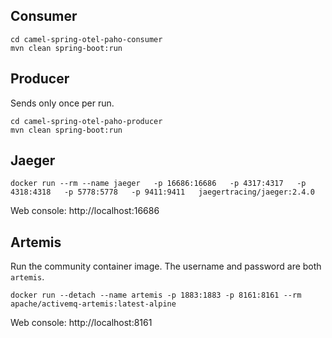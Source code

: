 ## Consumer
```
cd camel-spring-otel-paho-consumer
mvn clean spring-boot:run 
```

## Producer

Sends only once per run.
```
cd camel-spring-otel-paho-producer
mvn clean spring-boot:run 
```

## Jaeger

```
docker run --rm --name jaeger   -p 16686:16686   -p 4317:4317   -p 4318:4318   -p 5778:5778   -p 9411:9411   jaegertracing/jaeger:2.4.0
```

Web console: http://localhost:16686

## Artemis

Run the community container image. The username and password are both `artemis`.

```
docker run --detach --name artemis -p 1883:1883 -p 8161:8161 --rm apache/activemq-artemis:latest-alpine
```

Web console: http://localhost:8161